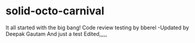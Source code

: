 # solid-octo-carnival

It all started with the big bang!
Code review testing by bberel
-Updated by Deepak Gautam
And just a test
Edited,,,,,
